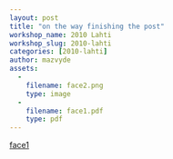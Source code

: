 ```yaml
---
layout: post
title: "on the way finishing the post"
workshop_name: 2010 Lahti
workshop_slug: 2010-lahti
categories: [2010-lahti]
author: mazvyde 
assets:
  -
    filename: face2.png
    type: image
  -
    filename: face1.pdf
    type: pdf
---
```

<a href='http://workshops.nodebox.net/2010/wp-content/uploads/face1.pdf'>face1</a>
